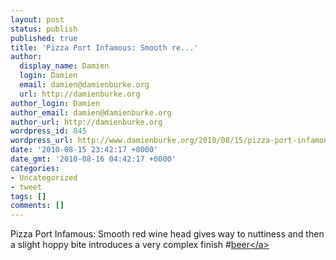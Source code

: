 ```yaml
---
layout: post
status: publish
published: true
title: 'Pizza Port Infamous: Smooth re...'
author:
  display_name: Damien
  login: Damien
  email: damien@damienburke.org
  url: http://damienburke.org
author_login: Damien
author_email: damien@damienburke.org
author_url: http://damienburke.org
wordpress_id: 845
wordpress_url: http://www.damienburke.org/2010/08/15/pizza-port-infamous-smooth-re/
date: '2010-08-15 23:42:17 +0000'
date_gmt: '2010-08-16 04:42:17 +0000'
categories:
- Uncategorized
- tweet
tags: []
comments: []
---
```

<p>Pizza Port Infamous: Smooth red wine head gives way to nuttiness and then a slight hoppy bite introduces a very complex finish  #<a href="http:&#47;&#47;search.twitter.com&#47;search?q=%23beer" class="aktt_hashtag">beer<&#47;a></p>

